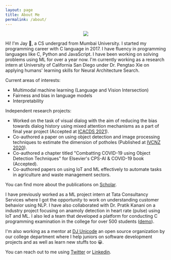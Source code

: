 ```yaml
---
layout: page
title: About Me
permalink: /about/
---
```


<center>
    <figure>
        <img src="{{site.baseurl}}/images/profile.png" class="profile-img"/>
    </figure>
</center>

Hi! I'm Jay 👋, a CS undergrad from Mumbai University. I started my programming career with C language in 2017. I have fluency in programming languages like C, Python and JavaScript. I have been working on solving problems using ML for over a year now. I'm currently working as a research intern at University of California San Diego under Dr. Pengtao Xie on applying humans' learning skills for Neural Architecture Search.

Current areas of interests:
- Multimodal machine learning (Language and Vision Intersection)
- Fairness and bias in language models
- Interpretability

Independent research projects:
- Worked on the task of visual dialog with the aim of reducing the bias towards dialog history using mixed attention mechanisms as a part of final year project (Accepted at [ICACDS 2021](https://icacds.com/)).
- Co-authored a paper on using object detection and image processing techniques to estimate the dimension of potholes (Published at [IVCNZ 2020](https://ecs.wgtn.ac.nz/Events/IVCNZ2020/)).
- Co-authored a chapter titled "Combatting COVID-19 using Object Detection Techniques" for Elsevier's CPS-AI & COVID-19 book (Accepted).
- Co-authored papers on using IoT and ML effectively to automate tasks in agriculture and waste management sectors.

You can find more about the publications on [Scholar](https://scholar.google.com/citations?user=lNn2qGoAAAAJ&hl=en).

I have previously worked as a ML project intern at Tata Consultancy Services where I got the opportunity to work on understanding customer behavior using NLP. I have also collaborated with Dr. Pratik Kanani on a industry project focusing on anamoly detection in heart rate (pulse) using IoT and ML. I also led a team that developed a platform for conducting C programming examination in the college for over 500 students ([demo](https://www.youtube.com/watch?v=kn7lwJoYfuU)).

I'm also working as a mentor at [DJ Unicode](https://github.com/djunicode) an open source organization by our college department where I help juniors on software development projects and as well as learn new stuffs too 😀.

You can reach out to me using [Twitter](https://twitter.com/jaygala24/) or [Linkedin](https://www.linkedin.com/in/jaygala24).

